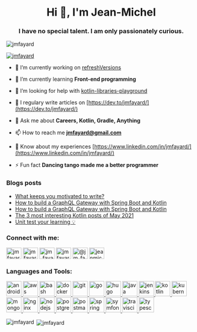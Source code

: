 <h1 align="center">Hi 👋, I'm Jean-Michel</h1>
<h3 align="center">I have no special talent. I am only passionately curious.</h3>

<p align="left"> <img src="https://komarev.com/ghpvc/?username=jmfayard&label=Profile%20views&color=0e75b6&style=flat" alt="jmfayard" /> </p>

<p align="left"> <a href="https://github.com/ryo-ma/github-profile-trophy"><img src="https://github-profile-trophy.vercel.app/?username=jmfayard" alt="jmfayard" /></a> </p>

- 🔭 I’m currently working on [refreshVersions](https://github.com/jmfayard/refreshVersions)

- 🌱 I’m currently learning **Front-end programming**

- 🤝 I’m looking for help with [kotlin-libraries-playground](https://github.com/LouisCAD/kotlin-libraries-playground)

- 📝 I regulary write articles on [https://dev.to/jmfayard/](https://dev.to/jmfayard/)

- 💬 Ask me about **Careers, Kotlin, Gradle, Anything**

- 📫 How to reach me **jmfayard@gmail.com**

- 📄 Know about my experiences [https://www.linkedin.com/in/jmfayard/](https://www.linkedin.com/in/jmfayard/)

- ⚡ Fun fact **Dancing tango made me a better programmer**

### Blogs posts
<!-- BLOG-POST-LIST:START -->
- [What keeps you motivated to write?](https://dev.to/jmfayard/what-keeps-you-motivated-to-write-2jfh)
- [How to build a GraphQL Gateway with Spring Boot and Kotlin](https://blog.kotlin-academy.com/how-to-build-a-graphql-gateway-with-spring-boot-and-kotlin-97a186d93d46?source=rss-63841d68fa9e------2)
- [How to build a GraphQL Gateway with Spring Boot and Kotlin](https://dev.to/jmfayard/how-to-build-a-graphql-gateway-with-spring-boot-and-kotlin-h30)
- [The 3 most interesting Kotlin posts of May 2021](https://dev.to/jmfayard/the-3-most-interesting-kotlin-posts-of-may-2021-4i4g)
- [Unit test your learning  💡](https://dev.to/jmfayard/unit-test-your-knowledge-13j)
<!-- BLOG-POST-LIST:END -->

<h3 align="left">Connect with me:</h3>
<p align="left">
<a href="https://codepen.io/jmfayard" target="blank"><img align="center" src="https://cdn.jsdelivr.net/npm/simple-icons@3.0.1/icons/codepen.svg" alt="jmfayard" height="30" width="40" /></a>
<a href="https://dev.to/jmfayard" target="blank"><img align="center" src="https://cdn.jsdelivr.net/npm/simple-icons@3.0.1/icons/dev-dot-to.svg" alt="jmfayard" height="30" width="40" /></a>
<a href="https://twitter.com/jm_fayard" target="blank"><img align="center" src="https://cdn.jsdelivr.net/npm/simple-icons@3.0.1/icons/twitter.svg" alt="jm_fayard" height="30" width="40" /></a>
<a href="https://linkedin.com/in/jmfayard" target="blank"><img align="center" src="https://cdn.jsdelivr.net/npm/simple-icons@3.0.1/icons/linkedin.svg" alt="jmfayard" height="30" width="40" /></a>
<a href="https://medium.com/@jm_fayard" target="blank"><img align="center" src="https://cdn.jsdelivr.net/npm/simple-icons@3.0.1/icons/medium.svg" alt="@jm_fayard" height="30" width="40" /></a>
<a href="https://www.youtube.com/c/jeanmichelfayard" target="blank"><img align="center" src="https://cdn.jsdelivr.net/npm/simple-icons@3.0.1/icons/youtube.svg" alt="jeanmichelfayard" height="30" width="40" /></a>
</p>

<h3 align="left">Languages and Tools:</h3>
<p align="left"> <a href="https://developer.android.com" target="_blank"> <img src="https://devicons.github.io/devicon/devicon.git/icons/android/android-original-wordmark.svg" alt="android" width="40" height="40"/> </a> <a href="https://aws.amazon.com" target="_blank"> <img src="https://devicons.github.io/devicon/devicon.git/icons/amazonwebservices/amazonwebservices-original-wordmark.svg" alt="aws" width="40" height="40"/> </a> <a href="https://www.gnu.org/software/bash/" target="_blank"> <img src="https://www.vectorlogo.zone/logos/gnu_bash/gnu_bash-icon.svg" alt="bash" width="40" height="40"/> </a> <a href="https://www.docker.com/" target="_blank"> <img src="https://devicons.github.io/devicon/devicon.git/icons/docker/docker-original-wordmark.svg" alt="docker" width="40" height="40"/> </a> <a href="https://git-scm.com/" target="_blank"> <img src="https://www.vectorlogo.zone/logos/git-scm/git-scm-icon.svg" alt="git" width="40" height="40"/> </a> <a href="https://golang.org" target="_blank"> <img src="https://devicons.github.io/devicon/devicon.git/icons/go/go-original.svg" alt="go" width="40" height="40"/> </a> <a href="https://gohugo.io/" target="_blank"> <img src="https://api.iconify.design/logos-hugo.svg" alt="hugo" width="40" height="40"/> </a> <a href="https://www.java.com" target="_blank"> <img src="https://devicons.github.io/devicon/devicon.git/icons/java/java-original-wordmark.svg" alt="java" width="40" height="40"/> </a> <a href="https://www.jenkins.io" target="_blank"> <img src="https://www.vectorlogo.zone/logos/jenkins/jenkins-icon.svg" alt="jenkins" width="40" height="40"/> </a> <a href="https://kotlinlang.org" target="_blank"> <img src="https://www.vectorlogo.zone/logos/kotlinlang/kotlinlang-icon.svg" alt="kotlin" width="40" height="40"/> </a> <a href="https://kubernetes.io" target="_blank"> <img src="https://www.vectorlogo.zone/logos/kubernetes/kubernetes-icon.svg" alt="kubernetes" width="40" height="40"/> </a> <a href="https://www.mongodb.com/" target="_blank"> <img src="https://devicons.github.io/devicon/devicon.git/icons/mongodb/mongodb-original-wordmark.svg" alt="mongodb" width="40" height="40"/> </a> <a href="https://www.nginx.com" target="_blank"> <img src="https://devicons.github.io/devicon/devicon.git/icons/nginx/nginx-original.svg" alt="nginx" width="40" height="40"/> </a> <a href="https://nodejs.org" target="_blank"> <img src="https://devicons.github.io/devicon/devicon.git/icons/nodejs/nodejs-original-wordmark.svg" alt="nodejs" width="40" height="40"/> </a> <a href="https://www.postgresql.org" target="_blank"> <img src="https://devicons.github.io/devicon/devicon.git/icons/postgresql/postgresql-original-wordmark.svg" alt="postgresql" width="40" height="40"/> </a> <a href="https://postman.com" target="_blank"> <img src="https://www.vectorlogo.zone/logos/getpostman/getpostman-icon.svg" alt="postman" width="40" height="40"/> </a> <a href="https://spring.io/" target="_blank"> <img src="https://www.vectorlogo.zone/logos/springio/springio-icon.svg" alt="spring" width="40" height="40"/> </a> <a href="https://symfony.com" target="_blank"> <img src="https://symfony.com/logos/symfony_black_03.svg" alt="symfony" width="40" height="40"/> </a> <a href="https://travis-ci.org" target="_blank"> <img src="https://www.vectorlogo.zone/logos/travis-ci/travis-ci-icon.svg" alt="travisci" width="40" height="40"/> </a> <a href="https://www.typescriptlang.org/" target="_blank"> <img src="https://devicons.github.io/devicon/devicon.git/icons/typescript/typescript-original.svg" alt="typescript" width="40" height="40"/> </a> </p>

<p><img align="left" src="https://github-readme-stats.vercel.app/api/top-langs?username=jmfayard&show_icons=true&locale=en&layout=compact" alt="jmfayard" /></p>

<p>&nbsp;<img align="center" src="https://github-readme-stats.vercel.app/api?username=jmfayard&show_icons=true&locale=en" alt="jmfayard" /></p>

